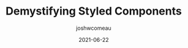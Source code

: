 ---
author: joshwcomeau
date: 2021-06-22
tags:
  - css
  - javascript
  - components
target_url: https://www.joshwcomeau.com/react/demystifying-styled-components/
title: Demystifying Styled Components
---